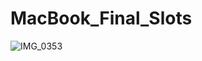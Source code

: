 # MacBook_Final_Slots
![IMG_0353](https://user-images.githubusercontent.com/63901335/86468197-87b65f00-bd54-11ea-89de-3cc7af9a33ab.JPG)
